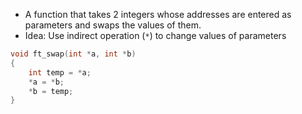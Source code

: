 - A function that takes 2 integers whose addresses are entered as parameters and  swaps the values of them.
- Idea: Use indirect operation (`*`) to change values of parameters

```c
void ft_swap(int *a, int *b)
{
    int temp = *a;
    *a = *b;
    *b = temp;
}
```